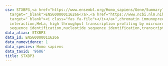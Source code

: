 ```yaml
---
csv: STXBP3,<a href="https://www.ensembl.org/Homo_sapiens/Gene/Summary?db=core;g=ENSG00000116266"
  target="_blank">ENSG00000116266</a>,<a href="https://www.ncbi.nlm.nih.gov/pubmed/17216044"
  target="_blank"><i class="fas fa-file"></i></a>",chromatin immunoprecipitation assay,direct
  interaction,HeLa, high throughput transcription profiling by microarray,nucleotide
  sequence identification,nucleotide sequence identification,transcriptional regulation,
data_alias: STXBP3
data_id: ENSG00000116266
data_numevidence: 1
data_species: Homo sapiens
data_taxid: '9606'
title: STXBP3
---
```

